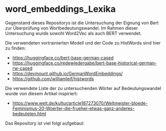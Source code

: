 # word_embeddings_Lexika

Gegenstand dieses Repositorys ist die Untersuchung der Eignung von Bert zur Überprüfung von Wortbedeutungswandel.
Im Rahmen dieser Untersuchung wurde sowohl Word2Vec als auch BERT verwendet. 

Die verwendeten vortrainierten Modell und der Code zu HistWords sind hier zu finden: 

- https://huggingface.co/bert-base-german-cased
- https://huggingface.co/redewiedergabe/bert-base-historical-german-rw-cased
- https://devmount.github.io/GermanWordEmbeddings/
- https://github.com/williamleif/histwords

Die verwendete Liste der zu untersuchenden Wörter auf Bedeutungswandel wurde von diesem Artikel inspiriert:

- https://www.welt.de/kultur/article187273070/Weltmeister-bloede-Feminismus-20-Woerter-die-frueher-etwas-ganz-anderes-bedeuteten.html

Das Repository ist viel folgt aufgebaut: 


